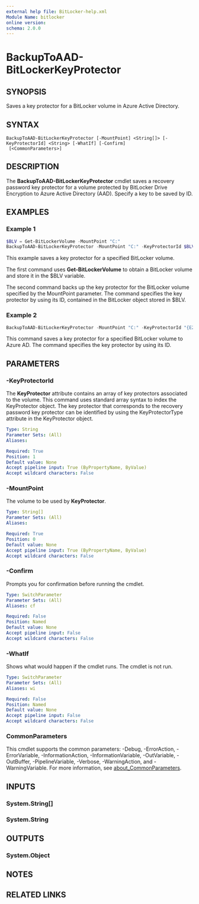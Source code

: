 ```yaml
---
external help file: BitLocker-help.xml
Module Name: bitlocker
online version:
schema: 2.0.0
---
```


# BackupToAAD-BitLockerKeyProtector

## SYNOPSIS
Saves a key protector for a BitLocker volume in Azure Active Directory.

## SYNTAX

```
BackupToAAD-BitLockerKeyProtector [-MountPoint] <String[]> [-KeyProtectorId] <String> [-WhatIf] [-Confirm]
 [<CommonParameters>]
```

## DESCRIPTION
The **BackupToAAD-BitLockerKeyProtector** cmdlet saves a recovery password key protector for a volume protected by BitLocker Drive Encryption to Azure Active Directory (AAD). Specify a key to be saved by ID.

## EXAMPLES

### Example 1
```powershell
$BLV = Get-BitLockerVolume -MountPoint "C:"
BackupToAAD-BitLockerKeyProtector -MountPoint "C:" -KeyProtectorId $BLV.KeyProtector[1].KeyProtectorId

```

This example saves a key protector for a specified BitLocker volume.

The first command uses **Get-BitLockerVolume** to obtain a BitLocker volume and store it in the $BLV variable.

The second command backs up the key protector for the BitLocker volume specified by the MountPoint parameter. The command specifies the key protector by using its ID, contained in the BitLocker object stored in $BLV. 

### Example 2
```powershell
BackupToAAD-BitLockerKeyProtector -MountPoint "C:" -KeyProtectorId "{E2611001E-6AD0-4A08-BAAA-C9c031DB2AA6}"
```
This command saves a key protector for a specified BitLocker volume to Azure AD. The command specifies the key protector by using its ID.

## PARAMETERS

### -KeyProtectorId
The **KeyProtector** attribute contains an array of key protectors associated to the volume. This command uses standard array syntax to index the KeyProtector object. The key protector that corresponds to the recovery password key protector can be identified by using the KeyProtectorType attribute in the KeyProtector object.


```yaml
Type: String
Parameter Sets: (All)
Aliases:

Required: True
Position: 1
Default value: None
Accept pipeline input: True (ByPropertyName, ByValue)
Accept wildcard characters: False
```

### -MountPoint
The volume to be used by **KeyProtector**.

```yaml
Type: String[]
Parameter Sets: (All)
Aliases:

Required: True
Position: 0
Default value: None
Accept pipeline input: True (ByPropertyName, ByValue)
Accept wildcard characters: False
```

### -Confirm
Prompts you for confirmation before running the cmdlet.

```yaml
Type: SwitchParameter
Parameter Sets: (All)
Aliases: cf

Required: False
Position: Named
Default value: None
Accept pipeline input: False
Accept wildcard characters: False
```

### -WhatIf
Shows what would happen if the cmdlet runs.
The cmdlet is not run.

```yaml
Type: SwitchParameter
Parameter Sets: (All)
Aliases: wi

Required: False
Position: Named
Default value: None
Accept pipeline input: False
Accept wildcard characters: False
```

### CommonParameters
This cmdlet supports the common parameters: -Debug, -ErrorAction, -ErrorVariable, -InformationAction, -InformationVariable, -OutVariable, -OutBuffer, -PipelineVariable, -Verbose, -WarningAction, and -WarningVariable. For more information, see [about_CommonParameters](http://go.microsoft.com/fwlink/?LinkID=113216).

## INPUTS

### System.String[]

### System.String

## OUTPUTS

### System.Object
## NOTES

## RELATED LINKS
